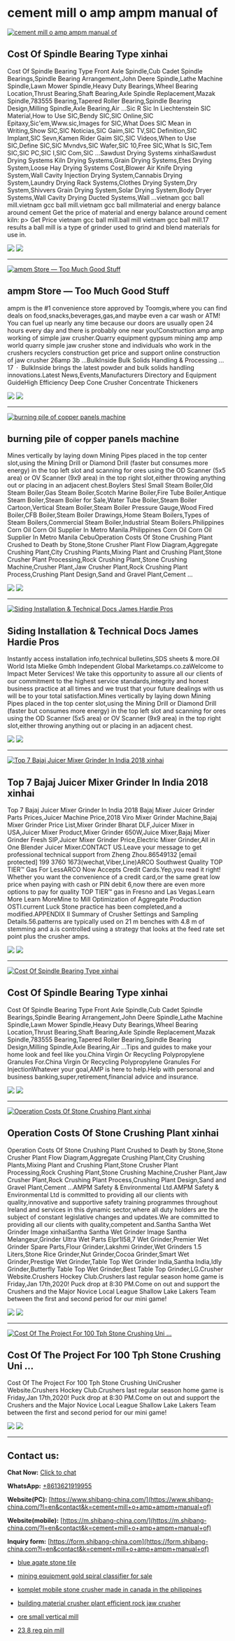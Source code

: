 # cement mill o amp ampm manual of

<a href="https://swt.shibang-china.com/?l=en&img&k=cement+mill+o+amp+ampm+manual+of" target="_blank">![cement mill o amp ampm manual of](http://static.shibang-china.com/all-800x300/571.jpg)</a>

## Cost Of Spindle Bearing Type xinhai
Cost Of Spindle Bearing Type Front Axle Spindle,Cub Cadet Spindle Bearings,Spindle Bearing Arrangement,John Deere Spindle,Lathe Machine Spindle,Lawn Mower Spindle,Heavy Duty Bearings,Wheel Bearing Location,Thrust Bearing,Shaft Bearing,Axle Spindle Replacement,Mazak Spindle,783555 Bearing,Tapered Roller Bearing,Spindle Bearing Design,Milling Spindle,Axle Bearing,Air …Sic R Sic In Liechtenstein SIC Material,How to Use SIC,Bendy SIC,SIC Online,SIC Epitaxy,Sic'em,Www.sic,Images for SIC,What Does SIC Mean in Writing,Show SIC,SIC Noticias,SIC Gaim,SIC TV,SIC Definition,SIC Implant,SIC Sevn,Kamen Rider Gaim SIC,SIC Videos,When to Use SIC,Define SIC,SIC Mvndvs,SIC Wafer,SIC 10,Free SIC,What Is SIC,Tem SIC,SIC PC,SIC I,SIC Com,SIC …Sawdust Drying Systems xinhaiSawdust Drying Systems Kiln Drying Systems,Grain Drying Systems,Etes Drying System,Loose Hay Drying Systems Cost,Blower Air Knife Drying System,Wall Cavity Injection Drying System,Cannabis Drying System,Laundry Drying Rack Systems,Clothes Drying System,Dry System,Shivvers Grain Drying System,Solar Drying System,Body Dryer Systems,Wall Cavity Drying Ducted Systems,Wall …vietnam gcc ball mill.vietnam gcc ball mill.vietnam gcc ball millmaterial and energy balance around cement Get the price of material and energy balance around cement kiln: p&gt; Get Price vietnam gcc ball mill.ball mill vietnam gcc ball mill.17 results a ball mill is a type of grinder used to grind and blend materials for use in.


<a href="https://whatsapp.shibangsoft.com/WhatsApp.php" target="_blank" title="WhatsApp">![](http://static.shibang-china.com/icon/whatsapp.png)</a> <a href="https://swt.shibang-china.com/?l=en&icon&k=cement+mill+o+amp+ampm+manual+of" target="_blank">![](http://static.shibang-china.com/icon/chat-en.png)</a>

---

<a href="https://swt.shibang-china.com/?l=en&img&k=cement+mill+o+amp+ampm+manual+of" target="_blank">![ampm Store — Too Much Good Stuff](http://static.shibang-china.com/all-800x300/1482.jpg)</a>

## ampm Store — Too Much Good Stuff
ampm is the #1 convenience store approved by Toomgis,where you can find deals on food,snacks,beverages,gas,and maybe even a car wash or ATM! You can fuel up nearly any time because our doors are usually open 24 hours every day and there is probably one near you!Construction amp amp working of simple jaw crusher.Quarry equipment gypsum mining amp amp world quarry simple jaw crusher stone and individuals who work in the crushers recyclers construction get price and support online construction of jaw crusher 26amp 3b …BulkInside Bulk Solids Handling &amp; Processing …17&ensp;&#0183;&ensp;BulkInside brings the latest powder and bulk solids handling innovations.Latest News,Events,Manufacturers Directory and Equipment GuideHigh Efficiency Deep Cone Crusher Concentrate Thickeners


<a href="https://whatsapp.shibangsoft.com/WhatsApp.php" target="_blank" title="WhatsApp">![](http://static.shibang-china.com/icon/whatsapp.png)</a> <a href="https://swt.shibang-china.com/?l=en&icon&k=cement+mill+o+amp+ampm+manual+of" target="_blank">![](http://static.shibang-china.com/icon/chat-en.png)</a>

---

<a href="https://swt.shibang-china.com/?l=en&img&k=cement+mill+o+amp+ampm+manual+of" target="_blank">![burning pile of copper panels machine](http://static.shibang-china.com/all-800x300/1494.jpg)</a>

## burning pile of copper panels machine
Mines vertically by laying down Mining Pipes placed in the top center slot,using the Mining Drill or Diamond Drill (faster but consumes more energy) in the top left slot and scanning for ores using the OD Scanner (5x5 area) or OV Scanner (9x9 area) in the top right slot,either throwing anything out or placing in an adjacent chest.Boylers Stesl Small Steam Boiler,Old Steam Boiler,Gas Steam Boiler,Scotch Marine Boiler,Fire Tube Boiler,Antique Steam Boiler,Steam Boiler for Sale,Water Tube Boiler,Steam Boiler Cartoon,Vertical Steam Boiler,Steam Boiler Pressure Gauge,Wood Fired Boiler,CFB Boiler,Steam Boiler Drawings,Home Steam Boilers,Types of Steam Boilers,Commercial Steam Boiler,Industrial Steam Boilers.Philippines Corn Oil Corn Oil Supplier In Metro Manila.Philippines Corn Oil Corn Oil Supplier In Metro Manila CebuOperation Costs Of Stone Crushing Plant Crushed to Death by Stone,Stone Crusher Plant Flow Diagram,Aggregate Crushing Plant,City Crushing Plants,Mixing Plant and Crushing Plant,Stone Crusher Plant Processing,Rock Crushing Plant,Stone Crushing Machine,Crusher Plant,Jaw Crusher Plant,Rock Crushing Plant Process,Crushing Plant Design,Sand and Gravel Plant,Cement …


<a href="https://whatsapp.shibangsoft.com/WhatsApp.php" target="_blank" title="WhatsApp">![](http://static.shibang-china.com/icon/whatsapp.png)</a> <a href="https://swt.shibang-china.com/?l=en&icon&k=cement+mill+o+amp+ampm+manual+of" target="_blank">![](http://static.shibang-china.com/icon/chat-en.png)</a>

---

<a href="https://swt.shibang-china.com/?l=en&img&k=cement+mill+o+amp+ampm+manual+of" target="_blank">![Siding Installation &amp; Technical Docs James Hardie Pros](http://static.shibang-china.com/all-800x300/248.jpg)</a>

## Siding Installation &amp; Technical Docs James Hardie Pros
Instantly access installation info,technical bulletins,SDS sheets &amp; more.Oil World Ista Mielke Gmbh Independent Global Marketamps.co.zaWelcome to Impact Meter Services! We take this opportunity to assure all our clients of our commitment to the highest service standards,integrity and honest business practice at all times and we trust that your future dealings with us will be to your total satisfaction.Mines vertically by laying down Mining Pipes placed in the top center slot,using the Mining Drill or Diamond Drill (faster but consumes more energy) in the top left slot and scanning for ores using the OD Scanner (5x5 area) or OV Scanner (9x9 area) in the top right slot,either throwing anything out or placing in an adjacent chest.


<a href="https://whatsapp.shibangsoft.com/WhatsApp.php" target="_blank" title="WhatsApp">![](http://static.shibang-china.com/icon/whatsapp.png)</a> <a href="https://swt.shibang-china.com/?l=en&icon&k=cement+mill+o+amp+ampm+manual+of" target="_blank">![](http://static.shibang-china.com/icon/chat-en.png)</a>

---

<a href="https://swt.shibang-china.com/?l=en&img&k=cement+mill+o+amp+ampm+manual+of" target="_blank">![Top 7 Bajaj Juicer Mixer Grinder In India 2018 xinhai](http://static.shibang-china.com/all-800x300/1044.jpg)</a>

## Top 7 Bajaj Juicer Mixer Grinder In India 2018 xinhai
Top 7 Bajaj Juicer Mixer Grinder In India 2018 Bajaj Mixer Juicer Grinder Parts Prices,Juicer Machine Price,2018 Viro Mixer Grinder Machine,Bajaj Mixer Grinder Price List,Mixer Grinder Bharat DLF,Juicer Mixer in USA,Juicer Mixer Product,Mixer Grinder 650W,Juice Mixer,Bajaj Mixer Grinder Fresh SIP,Juicer Mixer Grinder Price,Electric Mixer Grinder,All in One Blender Juicer Mixer.CONTACT US.Leave your message to get professional technical support from Zheng Zhou.86549132 [email protected] 199 3760 1673(wechat,Viber,Line)ARCO Southwest Quality TOP TIER™ Gas For LessARCO Now Accepts Credit Cards.Yep,you read it right! Whether you want the convenience of a credit card,or the same great low price when paying with cash or PIN debit 6,now there are even more options to pay for quality TOP TIER™ gas in Fresno and Las Vegas.Learn More Learn MoreMine to Mill Optimization of Aggregate Production OSTI.current Luck Stone practice has been completed,and a modified.APPENDIX II Summary of Crusher Settings and Sampling Details.56.patterns are typically used on 21 m benches with 4.8 m of stemming and a.is controlled using a strategy that looks at the feed rate set point plus the crusher amps.


<a href="https://whatsapp.shibangsoft.com/WhatsApp.php" target="_blank" title="WhatsApp">![](http://static.shibang-china.com/icon/whatsapp.png)</a> <a href="https://swt.shibang-china.com/?l=en&icon&k=cement+mill+o+amp+ampm+manual+of" target="_blank">![](http://static.shibang-china.com/icon/chat-en.png)</a>

---

<a href="https://swt.shibang-china.com/?l=en&img&k=cement+mill+o+amp+ampm+manual+of" target="_blank">![Cost Of Spindle Bearing Type xinhai](http://static.shibang-china.com/all-800x300/1432.jpg)</a>

## Cost Of Spindle Bearing Type xinhai
Cost Of Spindle Bearing Type Front Axle Spindle,Cub Cadet Spindle Bearings,Spindle Bearing Arrangement,John Deere Spindle,Lathe Machine Spindle,Lawn Mower Spindle,Heavy Duty Bearings,Wheel Bearing Location,Thrust Bearing,Shaft Bearing,Axle Spindle Replacement,Mazak Spindle,783555 Bearing,Tapered Roller Bearing,Spindle Bearing Design,Milling Spindle,Axle Bearing,Air …Tips and guides to make your home look and feel like you.China Virgin Or Recycling Polypropylene Granules For.China Virgin Or Recycling Polypropylene Granules For InjectionWhatever your goal,AMP is here to help.Help with personal and business banking,super,retirement,financial advice and insurance.


<a href="https://whatsapp.shibangsoft.com/WhatsApp.php" target="_blank" title="WhatsApp">![](http://static.shibang-china.com/icon/whatsapp.png)</a> <a href="https://swt.shibang-china.com/?l=en&icon&k=cement+mill+o+amp+ampm+manual+of" target="_blank">![](http://static.shibang-china.com/icon/chat-en.png)</a>

---

<a href="https://swt.shibang-china.com/?l=en&img&k=cement+mill+o+amp+ampm+manual+of" target="_blank">![Operation Costs Of Stone Crushing Plant xinhai](http://static.shibang-china.com/all-800x300/1430.jpg)</a>

## Operation Costs Of Stone Crushing Plant xinhai
Operation Costs Of Stone Crushing Plant Crushed to Death by Stone,Stone Crusher Plant Flow Diagram,Aggregate Crushing Plant,City Crushing Plants,Mixing Plant and Crushing Plant,Stone Crusher Plant Processing,Rock Crushing Plant,Stone Crushing Machine,Crusher Plant,Jaw Crusher Plant,Rock Crushing Plant Process,Crushing Plant Design,Sand and Gravel Plant,Cement …AMPM Safety &amp; Environmental Ltd.AMPM Safety &amp; Environmental Ltd is committed to providing all our clients with quality,innovative and supportive safety training programmes throughout Ireland and services in this dynamic sector,where all duty holders are the subject of constant legislative changes and updates.We are committed to providing all our clients with quality,competent and.Santha Santha Wet Grinder Image xinhaiSantha Santha Wet Grinder Image Santha Melangeur,Grinder Ultra Wet Parts Elpr1l58,7 Wet Grinder,Premier Wet Grinder Spare Parts,Flour Grinder,Lakshmi Grinder,Wet Grinders 1.5 Liters,Stone Rice Grinder,Nut Grinder,Cocoa Grinder,Smart Wet Grinder,Prestige Wet Grinder,Table Top Wet Grinder India,Santha India,Idly Grinder,Butterfly Table Top Wet Grinder,Best Table Top Grinder,LG.Crusher Website.Crushers Hockey Club.Crushers last regular season home game is Friday,Jan 17th,2020! Puck drop at 8:30 PM.Come on out and support the Crushers and the Major Novice Local League Shallow Lake Lakers Team between the first and second period for our mini game!


<a href="https://whatsapp.shibangsoft.com/WhatsApp.php" target="_blank" title="WhatsApp">![](http://static.shibang-china.com/icon/whatsapp.png)</a> <a href="https://swt.shibang-china.com/?l=en&icon&k=cement+mill+o+amp+ampm+manual+of" target="_blank">![](http://static.shibang-china.com/icon/chat-en.png)</a>

---

<a href="https://swt.shibang-china.com/?l=en&img&k=cement+mill+o+amp+ampm+manual+of" target="_blank">![Cost Of The Project For 100 Tph Stone Crushing Uni …](http://static.shibang-china.com/all-800x300/1474.jpg)</a>

## Cost Of The Project For 100 Tph Stone Crushing Uni …
Cost Of The Project For 100 Tph Stone Crushing UniCrusher Website.Crushers Hockey Club.Crushers last regular season home game is Friday,Jan 17th,2020! Puck drop at 8:30 PM.Come on out and support the Crushers and the Major Novice Local League Shallow Lake Lakers Team between the first and second period for our mini game!

<a href="https://whatsapp.shibangsoft.com/WhatsApp.php" target="_blank" title="WhatsApp">![](http://static.shibang-china.com/icon/whatsapp.png)</a> <a href="https://swt.shibang-china.com/?l=en&icon&k=cement+mill+o+amp+ampm+manual+of" target="_blank">![](http://static.shibang-china.com/icon/chat-en.png)</a>

---
## Contact us:

**Chat Now:** [Click to chat](https://swt.shibang-china.com?l=en&contact&k=cement+mill+o+amp+ampm+manual+of)

**WhatsApp:**  [+8613621919955](https://whatsapp.shibangsoft.com/WhatsApp.php)

**Website(PC):** [https://www.shibang-china.com/](https://www.shibang-china.com/?l=en&contact&k=cement+mill+o+amp+ampm+manual+of)

**Website(mobile):** [https://m.shibang-china.com/](https://m.shibang-china.com/?l=en&contact&k=cement+mill+o+amp+ampm+manual+of)

**Inquiry form:** [https://form.shibang-china.com](https://form.shibang-china.com?l=en&contact&k=cement+mill+o+amp+ampm+manual+of)

* [blue agate stone tile](../143/blue%20agate%20stone%20tile.md)

* [mining equipment gold spiral classifier for sale](../144/mining%20equipment%20gold%20spiral%20classifier%20for%20sale.md)

* [komplet mobile stone crusher made in canada in the philippines](../146/komplet%20mobile%20stone%20crusher%20made%20in%20canada%20in%20the%20philippines.md)

* [building material crusher plant efficient rock jaw crusher](../147/building%20material%20crusher%20plant%20efficient%20rock%20jaw%20crusher.md)

* [ore small vertical mill](../145/ore%20small%20vertical%20mill.md)

* [23 8 reg pin mill](../149/23%208%20reg%20pin%20mill.md)